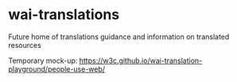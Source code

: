 # wai-translations
Future home of translations guidance and information on translated resources

Temporary mock-up: https://w3c.github.io/wai-translation-playground/people-use-web/
